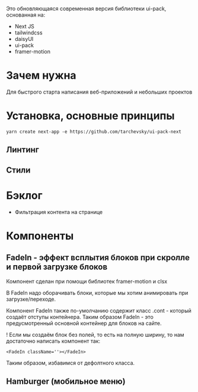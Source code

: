 Это обновляющаяся современная версия библиотеки ui-pack, основанная на:

- Next JS
- tailwindcss
- daisyUI
- ui-pack
- framer-motion

# Зачем нужна

Для быстрого старта написания веб-приложений и небольших проектов

# Установка, основные принципы

```shell
yarn create next-app -e https://github.com/tarchevsky/ui-pack-next
```

## Линтинг

## Стили

# Бэклог

- Фильтрация контента на странице

# Компоненты

## FadeIn - эффект всплытия блоков при скролле и первой загрузке блоков

Компонент сделан при помощи библиотек framer-motion и clsx

В FadeIn надо оборачивать блоки, которые мы хотим анимировать при загрузке/переходе.

Компонент FadeIn также по-умолчанию содержит класс .cont - который создаёт отступы контейнера. Таким образом FadeIn - это предусмотренный основной контейнер для блоков на сайте.

! Если мы создаём блок без полей, то есть на полную ширину, то нам достаточно написать компонент так:

```tsx
<FadeIn className=''></FadeIn>
```

Таким образом, избавимся от дефолтного класса.

## Hamburger (мобильное меню)
